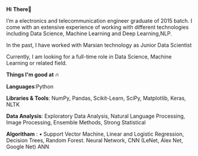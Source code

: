 **Hi** **There**:wave:


I’m a electronics and telecommunication engineer graduate of 2015 batch. I come with an extensive experience of working with different technologies including Data Science, Machine Learning and Deep Learning,NLP.

In the past, I have worked with Marsian technology as Junior Data Scientist 

Currently, I am looking for a full-time role in Data Science, Machine Learning or related field.

**Things I'm good at** 🔥

**Languages**:Python 

**Libraries & Tools**: NumPy, Pandas, Scikit-Learn, SciPy, Matplotlib, Keras, NLTK

**Data Analysis**: Exploratory Data Analysis, Natural Language Processing, Image Processing, Ensemble Methods, Strong Statistical

**Algoritham** : •	Support Vector Machine, Linear and Logistic Regression, Decision Trees, Random Forest.	Neural Network, CNN (LeNet, Alex Net, Google Net) ANN









